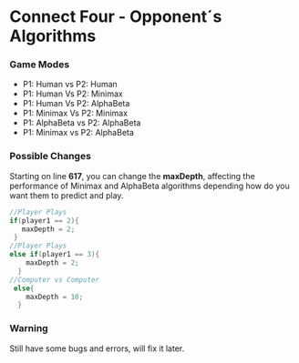 # Connect Four - Opponent´s Algorithms 

### Game Modes

* P1: Human vs P2: Human
* P1: Human Vs P2: Minimax
* P1: Human Vs P2: AlphaBeta
* P1: Minimax Vs P2: Minimax
* P1: AlphaBeta vs P2: AlphaBeta
* P1: Minimax vs P2: AlphaBeta

### Possible Changes

Starting on line **617**, you can change the **maxDepth**, affecting the performance of Minimax and AlphaBeta algorithms depending how do you want them to predict and play. 

```java
//Player Plays 
if(player1 == 2){
   maxDepth = 2;
 }
//Player Plays
else if(player1 == 3){
    maxDepth = 2;
  }
//Computer vs Computer
 else{
    maxDepth = 10;
  }
```

### Warning

Still have some bugs and errors, will fix it later.
